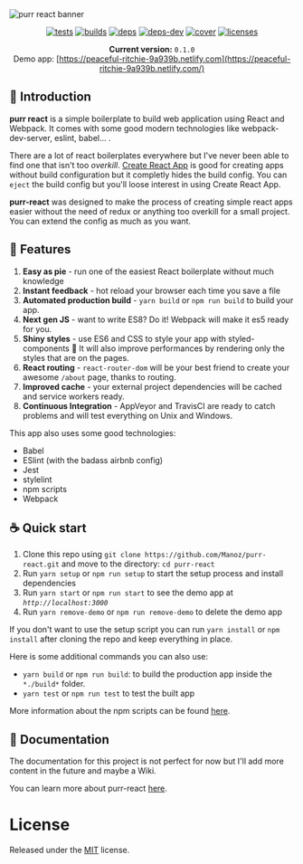 <img src="https://i.imgur.com/h5Vh53d.png" alt="purr react banner"/>
<br />
<div align="center">

[![tests][tests]][tests-url]
[![builds][builds]][builds-url]
[![deps][deps]][deps-url]
[![deps-dev][deps-dev]][deps-dev-url]
[![cover][cover]][cover-url]
[![licenses][licenses]][licenses-url]

**Current version:** `0.1.0`<br/>
Demo app: [https://peaceful-ritchie-9a939b.netlify.com](https://peaceful-ritchie-9a939b.netlify.com/)
</div>

## 🤖 Introduction

**purr react** is a simple boilerplate to build web application using React and Webpack. It comes with some good modern technologies like webpack-dev-server, eslint, babel... .

There are a lot of react boilerplates everywhere but I've never been able to find one that isn't too *overkill*. [Create React App](https://github.com/facebook/create-react-app) is good for creating apps without build configuration but it completly hides the build config. You can `eject` the build config but you'll loose interest in using Create React App.

**purr-react** was designed to make the process of creating simple react apps easier without the need of redux or anything too overkill for a small project. You can extend the config as much as you want.

## 🚎 Features

1. **Easy as pie** - run one of the easiest React boilerplate without much knowledge
2. **Instant feedback** - hot reload your browser each time you save a file
3. **Automated production build** - `yarn build` or `npm run build` to build your app.
4. **Next gen JS** - want to write ES8? Do it! Webpack will make it es5 ready for you.
5. **Shiny styles** - use ES6 and CSS to style your app with styled-components 💅 It will also improve performances by rendering only the styles that are on the pages.
6. **React routing** - `react-router-dom` will be your best friend to create your awesome `/about` page, thanks to routing.
7. **Improved cache** - your external project dependencies will be cached and service workers ready.
8. **Continuous Integration** - AppVeyor and TravisCI are ready to catch problems and will test everything on Unix and Windows.

This app also uses some good technologies:

* Babel
* ESlint (with the badass airbnb config)
* Jest
* stylelint
* npm scripts
* Webpack

## ☕️ Quick start

1. Clone this repo using `git clone https://github.com/Manoz/purr-react.git` and move to the directory: `cd purr-react`
2. Run `yarn setup` or `npm run setup` to start the setup process and install dependencies
3. Run `yarn start` or `npm run start` to see the demo app at *`http://localhost:3000`*
4. Run `yarn remove-demo` or `npm run remove-demo` to delete the demo app

If you don't want to use the setup script you can run `yarn install` or `npm install` after cloning the repo and keep everything in place.

Here is some additional commands you can also use:

* `yarn build` or `npm run build`: to build the production app inside the `*./build*` folder.
* `yarn test` or `npm run test` to test the built app

More information about the npm scripts can be found [here](https://github.com/Manoz/purr-react/tree/master/docs#npm-scripts).

## 📖 Documentation

The documentation for this project is not perfect for now but I'll add more content in the future and maybe a Wiki.

You can learn more about purr-react [here](./docs/README.md).

# License
Released under the [MIT](./LICENSE) license.

[tests]: https://travis-ci.org/Manoz/purr-react.svg?branch=master
[tests-url]: https://travis-ci.org/Manoz/purr-react

[builds]: https://ci.appveyor.com/api/projects/status/8o6pitv3s6disonb?svg=true
[builds-url]: https://ci.appveyor.com/project/Manoz/purr-react

[deps]: https://david-dm.org/manoz/purr-react/status.svg
[deps-url]: https://david-dm.org/manoz/purr-react

[deps-dev]: https://david-dm.org/manoz/purr-react/dev-status.svg
[deps-dev-url]: https://david-dm.org/manoz/purr-react?type=dev

[cover]: https://coveralls.io/repos/github/Manoz/purr-react/badge.svg?branch=master
[cover-url]: https://coveralls.io/github/Manoz/purr-react?branch=master

[licenses-url]: https://github.com/Manoz/purr-react/blob/master/LICENSE
[licenses]: https://img.shields.io/badge/license-MIT-blue.svg
